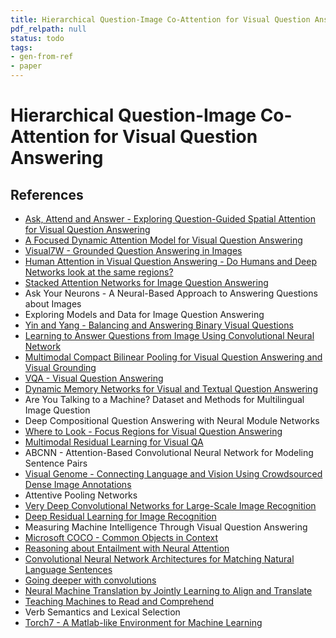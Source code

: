 ```yaml
---
title: Hierarchical Question-Image Co-Attention for Visual Question Answering
pdf_relpath: null
status: todo
tags:
- gen-from-ref
- paper
---
```


# Hierarchical Question-Image Co-Attention for Visual Question Answering

## References

- [Ask, Attend and Answer - Exploring Question-Guided Spatial Attention for Visual Question Answering](./ask-attend-and-answer-exploring-question-guided-spatial-attention-for-visual-question-answering.md)
- [A Focused Dynamic Attention Model for Visual Question Answering](./a-focused-dynamic-attention-model-for-visual-question-answering.md)
- [Visual7W - Grounded Question Answering in Images](./visual7w-grounded-question-answering-in-images.md)
- [Human Attention in Visual Question Answering - Do Humans and Deep Networks look at the same regions?](./human-attention-in-visual-question-answering-do-humans-and-deep-networks-look-at-the-same-regions.md)
- [Stacked Attention Networks for Image Question Answering](./stacked-attention-networks-for-image-question-answering.md)
- Ask Your Neurons - A Neural-Based Approach to Answering Questions about Images
- Exploring Models and Data for Image Question Answering
- [Yin and Yang - Balancing and Answering Binary Visual Questions](./yin-and-yang-balancing-and-answering-binary-visual-questions.md)
- [Learning to Answer Questions from Image Using Convolutional Neural Network](./learning-to-answer-questions-from-image-using-convolutional-neural-network.md)
- [Multimodal Compact Bilinear Pooling for Visual Question Answering and Visual Grounding](./multimodal-compact-bilinear-pooling-for-visual-question-answering-and-visual-grounding.md)
- [VQA - Visual Question Answering](./vqa-visual-question-answering.md)
- [Dynamic Memory Networks for Visual and Textual Question Answering](./dynamic-memory-networks-for-visual-and-textual-question-answering.md)
- Are You Talking to a Machine? Dataset and Methods for Multilingual Image Question
- Deep Compositional Question Answering with Neural Module Networks
- [Where to Look - Focus Regions for Visual Question Answering](./where-to-look-focus-regions-for-visual-question-answering.md)
- [Multimodal Residual Learning for Visual QA](./multimodal-residual-learning-for-visual-qa.md)
- ABCNN - Attention-Based Convolutional Neural Network for Modeling Sentence Pairs
- [Visual Genome - Connecting Language and Vision Using Crowdsourced Dense Image Annotations](./visual-genome-connecting-language-and-vision-using-crowdsourced-dense-image-annotations.md)
- Attentive Pooling Networks
- [Very Deep Convolutional Networks for Large-Scale Image Recognition](./very-deep-convolutional-networks-for-large-scale-image-recognition.md)
- [Deep Residual Learning for Image Recognition](./deep-residual-learning-for-image-recognition.md)
- Measuring Machine Intelligence Through Visual Question Answering
- [Microsoft COCO - Common Objects in Context](./microsoft-coco-common-objects-in-context.md)
- [Reasoning about Entailment with Neural Attention](./reasoning-about-entailment-with-neural-attention.md)
- [Convolutional Neural Network Architectures for Matching Natural Language Sentences](./convolutional-neural-network-architectures-for-matching-natural-language-sentences.md)
- [Going deeper with convolutions](./going-deeper-with-convolutions.md)
- [Neural Machine Translation by Jointly Learning to Align and Translate](./neural-machine-translation-by-jointly-learning-to-align-and-translate.md)
- [Teaching Machines to Read and Comprehend](./teaching-machines-to-read-and-comprehend.md)
- Verb Semantics and Lexical Selection
- [Torch7 - A Matlab-like Environment for Machine Learning](./torch7-a-matlab-like-environment-for-machine-learning.md)

